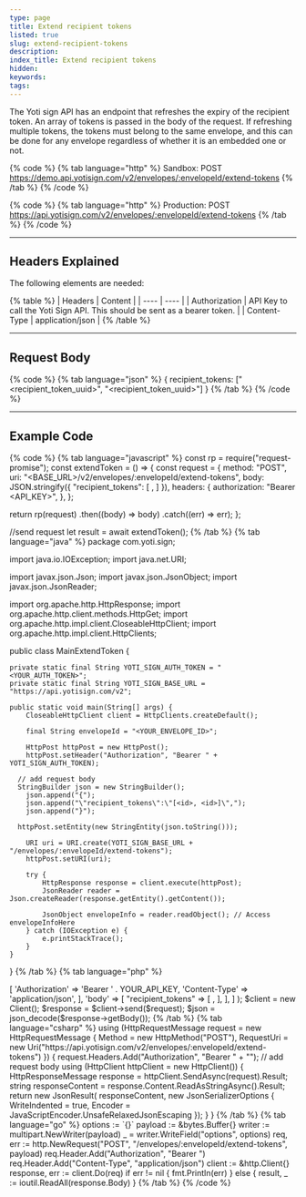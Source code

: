 ```yaml
---
type: page
title: Extend recipient tokens
listed: true
slug: extend-recipient-tokens
description: 
index_title: Extend recipient tokens
hidden: 
keywords: 
tags: 
---
```


The Yoti sign API has an endpoint that refreshes the expiry of the recipient token. An array of tokens is passed in the body of the request. If refreshing multiple tokens, the tokens must belong to the same envelope, and this can be done for any envelope regardless of whether it is an embedded one or not.

{% code %}
{% tab language="http" %}
Sandbox: 
POST https://demo.api.yotisign.com/v2/envelopes/:envelopeId/extend-tokens
{% /tab %}
{% /code %}

{% code %}
{% tab language="http" %}
Production: 
POST https://api.yotisign.com/v2/envelopes/:envelopeId/extend-tokens
{% /tab %}
{% /code %}

---

## Headers Explained

The following elements are needed:

{% table %}
| Headers | Content | 
| ---- | ---- | 
| Authorization | API Key to call the Yoti Sign API. This should be sent as a bearer token. | 
| Content-Type | application/json | 
{% /table %}

---

## Request Body

{% code %}
{% tab language="json" %}
{ 
  recipient_tokens: ["<recipient_token_uuid>", "<recipient_token_uuid>"] 
}
{% /tab %}
{% /code %}

---

## Example Code

{% code %}
{% tab language="javascript" %}
const rp = require("request-promise");
const extendToken = () => {
  const request = {
    method: "POST",
    uri: "<BASE_URL>/v2/envelopes/:envelopeId/extend-tokens",
    body: JSON.stringify({
      "recipient_tokens": [
    		<id>,
    		<id>
 		 ]
    }),
    headers: {
      authorization: "Bearer <API_KEY>",
    },
  };

  return rp(request)
    .then((body) => body)
    .catch((err) => err);
};

//send request
let result = await extendToken();
{% /tab %}
{% tab language="java" %}
package com.yoti.sign;

import java.io.IOException;
import java.net.URI;

import javax.json.Json;
import javax.json.JsonObject;
import javax.json.JsonReader;

import org.apache.http.HttpResponse;
import org.apache.http.client.methods.HttpGet;
import org.apache.http.impl.client.CloseableHttpClient;
import org.apache.http.impl.client.HttpClients;

public class MainExtendToken {

    private static final String YOTI_SIGN_AUTH_TOKEN = "<YOUR_AUTH_TOKEN>";
    private static final String YOTI_SIGN_BASE_URL = "https://api.yotisign.com/v2";

    public static void main(String[] args) {
        CloseableHttpClient client = HttpClients.createDefault();

        final String envelopeId = "<YOUR_ENVELOPE_ID>";

        HttpPost httpPost = new HttpPost();
        httpPost.setHeader("Authorization", "Bearer " + YOTI_SIGN_AUTH_TOKEN);

      // add request body
      StringBuilder json = new StringBuilder();
        json.append("{");
        json.append("\"recipient_tokens\":\"[<id>, <id>]\",");
        json.append("}");
      
      httpPost.setEntity(new StringEntity(json.toString()));
      
        URI uri = URI.create(YOTI_SIGN_BASE_URL + "/envelopes/:envelopeId/extend-tokens");
        httpPost.setURI(uri);

        try {
            HttpResponse response = client.execute(httpPost);
            JsonReader reader = Json.createReader(response.getEntity().getContent());

            JsonObject envelopeInfo = reader.readObject(); // Access envelopeInfoHere
        } catch (IOException e) {
            e.printStackTrace();
        }
    }
}
{% /tab %}
{% tab language="php" %}
<?php

use GuzzleHttp\Client;
use GuzzleHttp\Psr7\Request;

$request = new Request(
    'POST',
    API_BASE_URL . "/envelopes/:envelopeId/extend-tokens",
    [
        'headers' => [
          'Authorization' => 'Bearer ' . YOUR_API_KEY,
          'Content-Type'  => 'application/json',
         ],
        'body' => [
        	"recipient_tokens" => [
          	<id>,
    				<id>
          ],
    		],
    ]
);

$client = new Client();
$response = $client->send($request);

$json = json_decode($response->getBody());
{% /tab %}
{% tab language="csharp" %}
using (HttpRequestMessage request = new HttpRequestMessage
    {
        Method = new HttpMethod("POST"),
        RequestUri = new Uri("https://api.yotisign.com/v2/envelopes/:envelopeId/extend-tokens")
    })
    {
        request.Headers.Add("Authorization", "Bearer " + "<API_KEY>");
        // add request body

        using (HttpClient httpClient = new HttpClient())
        {
            HttpResponseMessage response = httpClient.SendAsync(request).Result;

            string responseContent = response.Content.ReadAsStringAsync().Result;

            return new JsonResult(
                responseContent,
                new JsonSerializerOptions
                {
                    WriteIndented = true,
                    Encoder = JavaScriptEncoder.UnsafeRelaxedJsonEscaping
                });
        }
    }
{% /tab %}
{% tab language="go" %}
options := `{}`

	payload := &bytes.Buffer{}
	writer := multipart.NewWriter(payload)
	_ = writer.WriteField("options", options)
		
	req, err := http.NewRequest("POST", "<BASE_URL>/envelopes/:envelopeId/extend-tokens", payload)
	req.Header.Add("Authorization", "Bearer <API_KEY>")
	req.Header.Add("Content-Type", "application/json")
	
	
	client := &http.Client{}
	response, err := client.Do(req)

	if err != nil {
		fmt.Println(err)
	} else {
		result, _ := ioutil.ReadAll(response.Body)
	}
{% /tab %}
{% /code %}